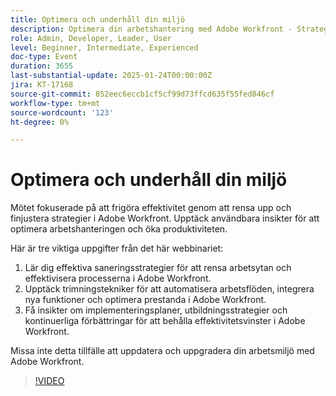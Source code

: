 ```yaml
---
title: Optimera och underhåll din miljö
description: Optimera din arbetshantering med Adobe Workfront - Strategier för rensning och trimning för ökad effektivitet
role: Admin, Developer, Leader, User
level: Beginner, Intermediate, Experienced
doc-type: Event
duration: 3655
last-substantial-update: 2025-01-24T00:00:00Z
jira: KT-17168
source-git-commit: 852eec6eccb1cf5cf99d73ffcd635f55fed846cf
workflow-type: tm+mt
source-wordcount: '123'
ht-degree: 0%

---
```



# Optimera och underhåll din miljö

Mötet fokuserade på att frigöra effektivitet genom att rensa upp och finjustera strategier i Adobe Workfront. Upptäck användbara insikter för att optimera arbetshanteringen och öka produktiviteten.

Här är tre viktiga uppgifter från det här webbinariet:

1. Lär dig effektiva saneringsstrategier för att rensa arbetsytan och effektivisera processerna i Adobe Workfront.
2. Upptäck trimningstekniker för att automatisera arbetsflöden, integrera nya funktioner och optimera prestanda i Adobe Workfront.
3. Få insikter om implementeringsplaner, utbildningsstrategier och kontinuerliga förbättringar för att behålla effektivitetsvinster i Adobe Workfront.

Missa inte detta tillfälle att uppdatera och uppgradera din arbetsmiljö med Adobe Workfront.

>[!VIDEO](https://video.tv.adobe.com/v/3443024/?learn=on&enablevpops)
